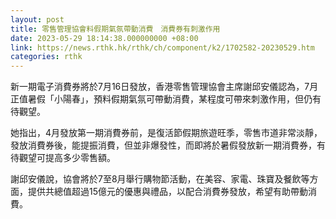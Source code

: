 ```yaml
---
layout: post
title: 零售管理協會料假期氣氛帶動消費　消費券有刺激作用
date: 2023-05-29 18:14:38.000000000 +08:00
link: https://news.rthk.hk/rthk/ch/component/k2/1702582-20230529.htm
categories: rthk
---
```


新一期電子消費券將於7月16日發放，香港零售管理協會主席謝邱安儀認為，7月正值暑假「小陽春」，預料假期氣氛可帶動消費，某程度可帶來刺激作用，但仍有待觀望。

她指出，4月發放第一期消費券前，是復活節假期旅遊旺季，零售市道非常淡靜，發放消費券後，能提振消費，但並非爆發性，而即將於暑假發放新一期消費券，有待觀望可提高多少零售額。

謝邱安儀說，協會將於7至8月舉行購物節活動，在美容、家電、珠寶及餐飲等方面，提供共總值超過15億元的優惠與禮品，以配合消費券發放，希望有助帶動消費。

